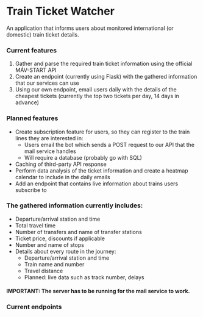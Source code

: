 # **Train Ticket Watcher**

An application that informs users about monitored international (or domestic) train ticket details.

### Current features
1. Gather and parse the required train ticket information using the official MÁV-START API
2. Create an endpoint (currently using Flask) with the gathered information that our services can use
3. Using our own endpoint, email users daily with the details of the cheapest tickets (currently the top two tickets per day, 14 days in advance)

### Planned features
- Create subscription feature for users, so they can register to the train lines they are interested in:
  - Users email the bot which sends a POST request to our API that the mail service handles
  - Will require a database (probably go with SQL)
- Caching of third-party API response
- Perform data analysis of the ticket information and create a heatmap calendar to include in the daily emails
- Add an endpoint that contains live information about trains users subscribe to

### The gathered information currently includes:
- Departure/arrival station and time
- Total travel time
- Number of transfers and name of transfer stations
- Ticket price, discounts if applicable
- Number and name of stops
- Details about every route in the journey:
  - Departure/arrival station and time
  - Train name and number
  - Travel distance
  - Planned: live data such as track number, delays

#### IMPORTANT: The server has to be running for the mail service to work.

### Current endpoints
